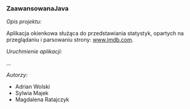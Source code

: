 ### ZaawansowanaJava

*Opis projektu:*

Aplikacja okienkowa służąca do przedstawiania statystyk, opartych na przeglądaniu i parsowaniu strony: www.imdb.com.

*Uruchmienie aplikacji:*

...

*Autorzy:*

- Adrian Wolski
- Sylwia Majek
- Magdalena Ratajczyk

